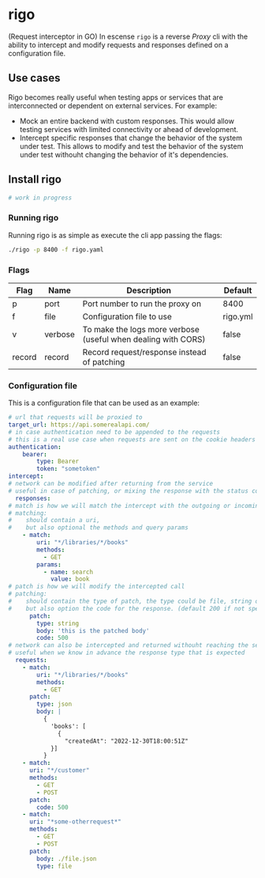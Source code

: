 # rigo

(Request interceptor in GO) In escense `rigo` is a reverse *Proxy* cli with the ability to intercept and modify requests and responses defined on a configuration file.

## Use cases

Rigo becomes really useful when testing apps or services that are interconnected or dependent on external services. For example:

- Mock an entire backend with custom responses. This would allow testing services with limited connectivity or ahead of development.
- Intercept specific responses that change the behavior of the system under test. This allows to modify and test the behavior of the system under test withouht changing the behavior of it's dependencies.

## Install rigo

```bash
# work in progress
```

### Running rigo

Running rigo is as simple as execute the cli app passing the flags:

```bash
./rigo -p 8400 -f rigo.yaml
```

### Flags

| Flag | Name  | Description | Default |
|------|-------|-------------| ------------|
| p    | port  | Port number to run the proxy on | 8400
| f    | file  | Configuration file to use | rigo.yml
| v    | verbose  | To make the logs more verbose (useful when dealing with CORS) | false
| record    | record  | Record request/response instead of patching | false

### Configuration file

This is a configuration file that can be used as an example:

```yaml
# url that requests will be proxied to
target_url: https://api.somerealapi.com/
# in case authentication need to be appended to the requests
# this is a real use case when requests are sent on the cookie headers
authentication:
    bearer:
        type: Bearer
        token: "sometoken"
intercept:
# network can be modified after returning from the service
# useful in case of patching, or mixing the response with the status code
  responses:
# match is how we will match the intercept with the outgoing or incoming requests
# matching:
#    should contain a uri, 
#    but also optional the methods and query params
    - match:
        uri: "*/libraries/*/books"
        methods: 
          - GET
        params: 
          - name: search
            value: book
# patch is how we will modify the intercepted call
# patching:
#    should contain the type of patch, the type could be file, string or json
#    but also option the code for the response. (default 200 if not specified)   
      patch:
        type: string
        body: 'this is the patched body'
        code: 500
# network can also be intercepted and returned withouht reaching the service
# useful when we know in advance the response type that is expected
  requests:
    - match:
        uri: "*/libraries/*/books"
        methods: 
          - GET
      patch:
        type: json
        body: |
          {
            'books': [
              {
                "createdAt": "2022-12-30T18:00:51Z"
            }]
          }
    - match:
      uri: "*/customer"
      methods: 
        - GET
        - POST
      patch:
        code: 500
    - match:
      uri: "*some-otherrequest*"
      methods: 
        - GET
        - POST
      patch:
        body: ./file.json
        type: file
```
